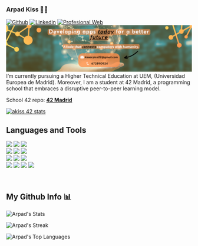 ### Arpad Kiss 🧡💛 
[![Github](https://img.shields.io/badge/-Github-000?style=flat&logo=Github&logoColor=white)](https://github.com/exluyt)
[![Linkedin](https://img.shields.io/badge/-LinkedIn-blue?style=flat&logo=Linkedin&logoColor=white)](www.linkedin.com/in/arpad-kiss-dev)
[![Profesional Web](https://img.shields.io/badge/-Globe-red?style=flat&logo=globe&logoColor=white)](https://exluyt.github.io/Porfolio/)
![](banner.png)
I’m currently pursuing a Higher Technical Education at UEM, (Universidad Europea de Madrid). Moreover, I am a student at 42 Madrid, a programming school that embraces a disruptive peer-to-peer learning model. 

School 42 repo: [**42 Madrid**](https://github.com/exluyt/42Madrid-C)

[![akiss 42 stats](https://badge.mediaplus.ma/kettlebells/akiss?1337Badge=off&UM6P=off)](https://github.com/oakoudad/badge42)

## Languages and Tools

<code><img width="5%" src="https://cdn.jsdelivr.net/gh/devicons/devicon/icons/vim/vim-original.svg"></code>
<code><img width="5%" src="https://cdn.jsdelivr.net/gh/devicons/devicon/icons/c/c-original.svg"></code>
<code><img width="5%" src="https://cdn.jsdelivr.net/gh/devicons/devicon/icons/csharp/csharp-original.svg"></code>
<br />
<code><img width="5%" src="https://cdn.jsdelivr.net/gh/devicons/devicon/icons/java/java-original.svg"></code>
<code><img width="5%" src="https://cdn.jsdelivr.net/gh/devicons/devicon/icons/python/python-original.svg"></code>
<code><img width="5%" src="https://cdn.jsdelivr.net/gh/devicons/devicon/icons/swift/swift-original.svg"></code>
<br />
<code><img width="5%" src="https://cdn.jsdelivr.net/gh/devicons/devicon/icons/html5/html5-original.svg"></code>
<code><img width="5%" src="https://cdn.jsdelivr.net/gh/devicons/devicon/icons/css3/css3-original.svg"></code>
<code><img width="5%" src="https://cdn.jsdelivr.net/gh/devicons/devicon/icons/javascript/javascript-original.svg"></code>
<br />
<code><img width="5%" src="https://cdn.jsdelivr.net/gh/devicons/devicon/icons/unity/unity-original.svg"></code>
<code><img width="5%" src="https://cdn.jsdelivr.net/gh/devicons/devicon/icons/vscode/vscode-original.svg"></code>
<code><img width="5%" src="https://cdn.jsdelivr.net/gh/devicons/devicon/icons/intellij/intellij-original.svg"></code>
<code><img width="5%" src="https://cdn.jsdelivr.net/gh/devicons/devicon/icons/rider/rider-original.svg"></code>

<br />

## My Github Info 📊


![Arpad's Stats](https://github-profile-summary-cards.vercel.app/api/cards/profile-details?username=exluyt&theme=github_dark)

![Arpad's Streak](https://github-readme-streak-stats.herokuapp.com/?user=exluyt&theme=tokyonight&hide_border=false)

![Arpad's Top Languages](https://github-readme-stats.vercel.app/api/top-langs/?username=exluyt&theme=tokyonight&show_icons=true&hide_border=true&layout=compact)
